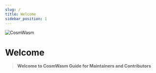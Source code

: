```yaml
---
slug: /
title: Welcome
sidebar_position: 1
---
```


![CosmWasm](/img/cosmwasm.svg)

# Welcome

> **Welcome to CosmWasm Guide for Maintainers and Contributors**
